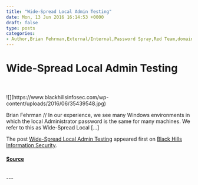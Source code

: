 ```yaml
---
title: "Wide-Spread Local Admin Testing"
date: Mon, 13 Jun 2016 16:14:53 +0000
draft: false
type: posts
categories: 
- Author,Brian Fehrman,External/Internal,Password Spray,Red Team,domain admin,local admin testing,password,password spraying
---
```

# Wide-Spread Local Admin Testing

<br/>

<br/>
![](https://www.blackhillsinfosec.com/wp-content/uploads/2016/06/35439548.jpg)

Brian Fehrman // In our experience, we see many Windows environments in which the local Administrator password is the same for many machines. We refer to this as Wide-Spread Local \[…\]

The post [Wide-Spread Local Admin Testing](https://www.blackhillsinfosec.com/wide-spread-local-admin-testing/) appeared first on [Black Hills Information Security](https://www.blackhillsinfosec.com).

#### [Source](https://www.blackhillsinfosec.com/wide-spread-local-admin-testing/)

<br/>
---
